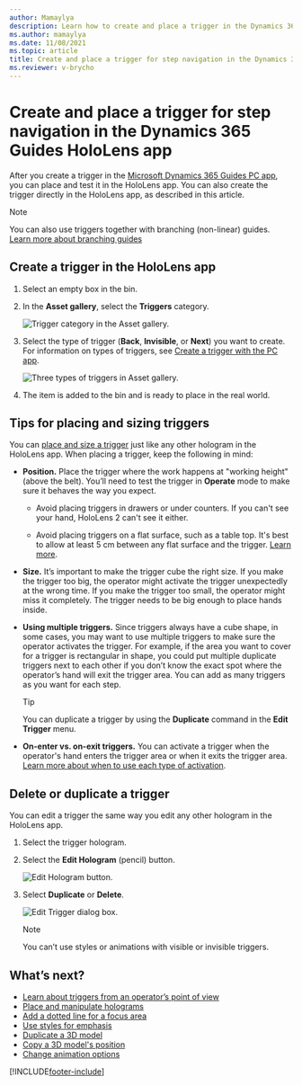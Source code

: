 ```yaml
---
author: Mamaylya
description: Learn how to create and place a trigger in the Dynamics 365 Guides HoloLens app to automatically advance the operator to the next step based on detection of their hands in HoloLens 2.
ms.author: mamaylya
ms.date: 11/08/2021
ms.topic: article
title: Create and place a trigger for step navigation in the Dynamics 365 Guides HoloLens app
ms.reviewer: v-brycho
---
```


# Create and place a trigger for step navigation in the Dynamics 365 Guides HoloLens app

After you create a trigger in the [Microsoft Dynamics 365 Guides PC app](pc-app-trigger.md), you can place and test it in the HoloLens app. You can also create the trigger directly in the HoloLens app, as described in this article. 

> [!NOTE]
> You can also use triggers together with branching (non-linear) guides. [Learn more about branching guides](pc-app-branching.md)

## Create a trigger in the HoloLens app

1. Select an empty box in the bin.

2. In the **Asset gallery**, select the **Triggers** category.

    ![Trigger category in the Asset gallery.](media/trigger-category-hololens-app.PNG "Trigger category in the Asset gallery")

3. Select the type of trigger (**Back**, **Invisible**, or **Next**) you want to create. For information on types of triggers, see [Create a trigger with the PC app](pc-app-trigger.md).

    ![Three types of triggers in Asset gallery.](media/triggers-asset-gallery.PNG "Three types of triggers in Asset gallery")
 
3. The item is added to the bin and is ready to place in the real world.

## Tips for placing and sizing triggers

You can [place and size a trigger](hololens-app-place-holograms.md) just like any other hologram in the HoloLens app. When placing a trigger, keep the following in mind:

- **Position.** Place the trigger where the work happens at "working height" (above the belt). You’ll need to test the trigger in **Operate** mode to make sure it behaves the way you expect.

   - Avoid placing triggers in drawers or under counters. If you can't see your hand, HoloLens 2 can't see it either. 

   - Avoid placing triggers on a flat surface, such as a table top. It's best to allow at least 5 cm between any flat surface and the trigger. [Learn more](/hololens/hololens-troubleshooting#hololens-doesnt-respond-to-hand-input).

- **Size.** It’s important to make the trigger cube the right size. If you make the trigger too big, the operator might activate the trigger unexpectedly at the wrong time. If you make the trigger too small, the operator might miss it completely. The trigger needs to be big enough to place hands inside. 

- **Using multiple triggers.** Since triggers always have a cube shape, in some cases, you may want to use multiple triggers to make sure the operator activates the trigger. For example, if the area you want to cover for a trigger is rectangular in shape, you could put multiple duplicate triggers next to each other if you don’t know the exact spot where the operator’s hand will exit the trigger area. You can add as many triggers as you want for each step.

    > [!TIP]
    > You can duplicate a trigger by using the **Duplicate** command in the **Edit Trigger** menu.

- **On-enter vs. on-exit triggers.** You can activate a trigger when the operator's hand enters the trigger area or when it exits the trigger area. [Learn more about when to use each type of activation](pc-app-trigger.md).

## Delete or duplicate a trigger

You can edit a trigger the same way you edit any other hologram in the HoloLens app.

1. Select the trigger hologram.

2. Select the **Edit Hologram** (pencil) button.

    ![Edit Hologram button.](media/edit-hologram.png "Edit Hologram button")
 
3. Select **Duplicate** or **Delete**.

    ![Edit Trigger dialog box.](media/trigger-edit.PNG "Edit Trigger dialog box")
 
    > [!NOTE]
    > You can’t use styles or animations with visible or invisible triggers.

## What’s next?

- [Learn about triggers from an operator’s point of view](hololens-app-orientation.md)
- [Place and manipulate holograms](hololens-app-place-holograms.md)
- [Add a dotted line for a focus area](hololens-app-dotted-line.md)
- [Use styles for emphasis](hololens-app-styles.md)
- [Duplicate a 3D model](hololens-app-duplicate-model.md)
- [Copy a 3D model's position](hololens-app-copy-3D-model-position.md)
- [Change animation options](hololens-app-animations.md)



[!INCLUDE[footer-include](../includes/footer-banner.md)]
